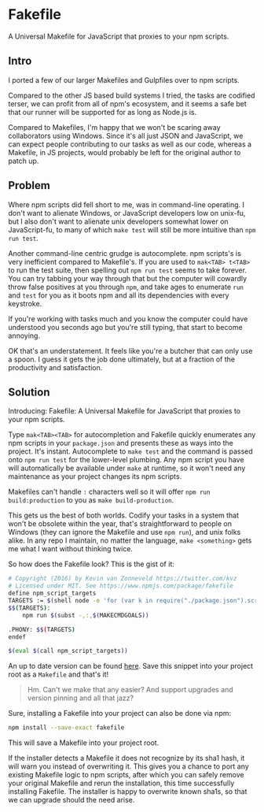# Fakefile

A Universal Makefile for JavaScript that proxies to your npm scripts.

## Intro

I ported a few of our larger Makefiles and Gulpfiles over to npm scripts.

Compared to the other JS based build systems I tried, the tasks are codified terser, we can profit from all of npm's ecosystem, and it seems a safe bet that our runner will be supported for as long as Node.js is.

Compared to Makefiles, I'm happy that we won't be scaring away collaborators using Windows. Since it's all just JSON and JavaScript, we can expect people contributing to our tasks as well as our code, whereas a Makefile, in JS projects, would probably be left for the original author to patch up.

## Problem

Where npm scripts did fell short to me, was in command-line operating. I don't want to alienate Windows, or JavaScript developers low on unix-fu, but I also don't want to alienate unix developers somewhat lower on JavaScript-fu, to many of which `make test` will still be more intuitive than `npm run test`.

Another command-line centric grudge is autocomplete. npm scripts's is very inefficient compared to Makefile's. If you are used to `mak<TAB> t<TAB>` to run the test suite, then spelling out `npm run test` seems to take forever. You can try tabbing your way through that but the computer will cowardly throw false positives at you through `npm`, and take ages to enumerate `run` and `test` for you as it boots npm and all its dependencies with every keystroke.

If you're working with tasks much and you know the computer could have understood you seconds ago but you're still typing, that start to become annoying.

OK that's an understatement. It feels like you're a butcher that can only use a spoon. I guess it gets the job done ultimately, but at a fraction of the productivity and satisfaction.

## Solution

Introducing: Fakefile: A Universal Makefile for JavaScript that proxies to your npm scripts.

Type `mak<TAB><TAB>` for autocompletion and Fakefile quickly enumerates any npm scripts in your `package.json` and presents these as ways into the project. It's instant. Autocomplete to `make test` and the command is passed onto `npm run test` for the lower-level plumbing. Any npm script you have will automatically be available under `make` at runtime, so it won't need any maintenance as your project changes its npm scripts.

Makefiles can't handle `:` characters well so it will offer `npm run build:production` to you as `make build-production`.

This gets us the best of both worlds. Codify your tasks in a system that won't be obsolete within the year, that's straightforward to people on Windows (they can ignore the Makefile and use `npm run`), and unix folks alike. In any repo I maintain, no matter the language, `make <something>` gets me what I want without thinking twice.

So how does the Fakefile look? This is the gist of it:

```bash
# Copyright (2016) by Kevin van Zonneveld https://twitter.com/kvz
# Licensed under MIT. See https://www.npmjs.com/package/fakefile
define npm_script_targets
TARGETS := $(shell node -e 'for (var k in require("./package.json").scripts) {console.log(k.replace(/:/g, "-"));}')
$$(TARGETS):
	npm run $(subst -,:,$(MAKECMDGOALS))

.PHONY: $$(TARGETS)
endef

$(eval $(call npm_script_targets))
```

An up to date version can be found [here](https://github.com/kvz/fakefile/blob/master/Makefile). Save this snippet into your project root as a `Makefile` and that's it!

> Hm. Can't we make that any easier? And support upgrades and version pinning and all that jazz?

Sure, installing a Fakefile into your project can also be done via npm:

```bash
npm install --save-exact fakefile
```

This will save a Makefile into your project root. 

If the installer detects a Makefile it does not recognize by its sha1 hash, it will warn you instead of overwriting it. This gives you a chance to port any existing Makefile logic to npm scripts, after which you can safely remove your original Makefile and rerun the installation, this time successfully installing Fakefile. The installer is happy to overwrite known sha1s, so that we can upgrade should the need arise.
